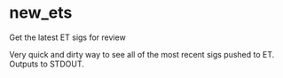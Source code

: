 # new_ets
Get the latest ET sigs for review

Very quick and dirty way to see all of the most recent sigs pushed to ET. Outputs to STDOUT.
